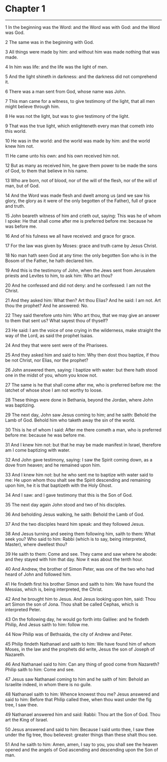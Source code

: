 # Chapter 1

***

1 In the beginning was the Word: and the Word was with God: and the Word was God.

2 The same was in the beginning with God.

3 All things were made by him: and without him was made nothing that was made.

4 In him was life: and the life was the light of men.

5 And the light shineth in darkness: and the darkness did not comprehend it.

6 There was a man sent from God, whose name was John.

7 This man came for a witness, to give testimony of the light, that all men might believe through him.

8 He was not the light, but was to give testimony of the light.

9 That was the true light, which enlighteneth every man that cometh into this world.

10 He was in the world: and the world was made by him: and the world knew him not.

11 He came unto his own: and his own received him not.

12 But as many as received him, he gave them power to be made the sons of God, to them that believe in his name.

13 Who are born, not of blood, nor of the will of the flesh, nor of the will of man, but of God.

14 And the Word was made flesh and dwelt among us (and we saw his glory, the glory as it were of the only begotten of the Father), full of grace and truth.

15 John beareth witness of him and crieth out, saying: This was he of whom I spoke: He that shall come after me is preferred before me: because he was before me.

16 And of his fulness we all have received: and grace for grace.

17 For the law was given by Moses: grace and truth came by Jesus Christ.

18 No man hath seen God at any time: the only begotten Son who is in the Bosom of the Father, he hath declared him.

19 And this is the testimony of John, when the Jews sent from Jerusalem priests and Levites to him, to ask him: Who art thou?

20 And he confessed and did not deny: and he confessed: I am not the Christ.

21 And they asked him: What then? Art thou Elias? And he said: I am not. Art thou the prophet? And he answered: No.

22 They said therefore unto him: Who art thou, that we may give an answer to them that sent us? What sayest thou of thyself?

23 He said: I am the voice of one crying in the wilderness, make straight the way of the Lord, as said the prophet Isaias.

24 And they that were sent were of the Pharisees.

25 And they asked him and said to him: Why then dost thou baptize, if thou be not Christ, nor Elias, nor the prophet?

26 John answered them, saying: I baptize with water: but there hath stood one in the midst of you, whom you know not.

27 The same is he that shall come after me, who is preferred before me: the latchet of whose shoe I am not worthy to loose.

28 These things were done in Bethania, beyond the Jordan, where John was baptizing.

29 The next day, John saw Jesus coming to him; and he saith: Behold the Lamb of God. Behold him who taketh away the sin of the world.

30 This is he of whom I said: After me there cometh a man, who is preferred before me: because he was before me.

31 And I knew him not: but that he may be made manifest in Israel, therefore am I come baptizing with water.

32 And John gave testimony, saying: I saw the Spirit coming down, as a dove from heaven; and he remained upon him.

33 And I knew him not: but he who sent me to baptize with water said to me: He upon whom thou shalt see the Spirit descending and remaining upon him, he it is that baptizeth with the Holy Ghost.

34 And I saw: and I gave testimony that this is the Son of God.

35 The next day again John stood and two of his disciples.

36 And beholding Jesus walking, he saith: Behold the Lamb of God.

37 And the two disciples heard him speak: and they followed Jesus.

38 And Jesus turning and seeing them following him, saith to them: What seek you? Who said to him: Rabbi (which is to say, being interpreted, Master), where dwellest thou?

39 He saith to them: Come and see. They came and saw where he abode: and they stayed with him that day. Now it was about the tenth hour.

40 And Andrew, the brother of Simon Peter, was one of the two who had heard of John and followed him.

41 He findeth first his brother Simon and saith to him: We have found the Messias, which is, being interpreted, the Christ.

42 And he brought him to Jesus. And Jesus looking upon him, said: Thou art Simon the son of Jona. Thou shalt be called Cephas, which is interpreted Peter.

43 On the following day, he would go forth into Galilee: and he findeth Philip, And Jesus saith to him: follow me.

44 Now Philip was of Bethsaida, the city of Andrew and Peter.

45 Philip findeth Nathanael and saith to him: We have found him of whom Moses, in the law and the prophets did write, Jesus the son of Joseph of Nazareth.

46 And Nathanael said to him: Can any thing of good come from Nazareth? Philip saith to him: Come and see.

47 Jesus saw Nathanael coming to him and he saith of him: Behold an Israelite indeed, in whom there is no guile.

48 Nathanael saith to him: Whence knowest thou me? Jesus answered and said to him: Before that Philip called thee, when thou wast under the fig tree, I saw thee.

49 Nathanael answered him and said: Rabbi: Thou art the Son of God. Thou art the King of Israel.

50 Jesus answered and said to him: Because I said unto thee, I saw thee under the fig tree, thou believest: greater things than these shalt thou see.

51 And he saith to him: Amen, amen, I say to you, you shall see the heaven opened and the angels of God ascending and descending upon the Son of man.

